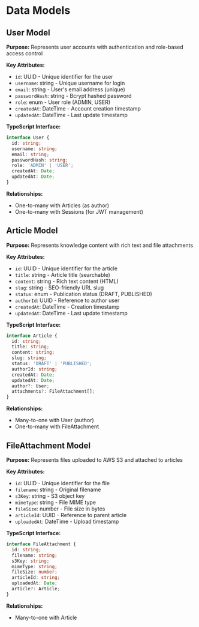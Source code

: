 # Data Models

## User Model

**Purpose:** Represents user accounts with authentication and role-based access control

**Key Attributes:**
- `id`: UUID - Unique identifier for the user
- `username`: string - Unique username for login
- `email`: string - User's email address (unique)
- `passwordHash`: string - Bcrypt hashed password
- `role`: enum - User role (ADMIN, USER)
- `createdAt`: DateTime - Account creation timestamp
- `updatedAt`: DateTime - Last update timestamp

**TypeScript Interface:**
```typescript
interface User {
  id: string;
  username: string;
  email: string;
  passwordHash: string;
  role: 'ADMIN' | 'USER';
  createdAt: Date;
  updatedAt: Date;
}
```

**Relationships:**
- One-to-many with Articles (as author)
- One-to-many with Sessions (for JWT management)

## Article Model

**Purpose:** Represents knowledge content with rich text and file attachments

**Key Attributes:**
- `id`: UUID - Unique identifier for the article
- `title`: string - Article title (searchable)
- `content`: string - Rich text content (HTML)
- `slug`: string - SEO-friendly URL slug
- `status`: enum - Publication status (DRAFT, PUBLISHED)
- `authorId`: UUID - Reference to author user
- `createdAt`: DateTime - Creation timestamp
- `updatedAt`: DateTime - Last update timestamp

**TypeScript Interface:**
```typescript
interface Article {
  id: string;
  title: string;
  content: string;
  slug: string;
  status: 'DRAFT' | 'PUBLISHED';
  authorId: string;
  createdAt: Date;
  updatedAt: Date;
  author?: User;
  attachments?: FileAttachment[];
}
```

**Relationships:**
- Many-to-one with User (author)
- One-to-many with FileAttachment

## FileAttachment Model

**Purpose:** Represents files uploaded to AWS S3 and attached to articles

**Key Attributes:**
- `id`: UUID - Unique identifier for the file
- `filename`: string - Original filename
- `s3Key`: string - S3 object key
- `mimeType`: string - File MIME type
- `fileSize`: number - File size in bytes
- `articleId`: UUID - Reference to parent article
- `uploadedAt`: DateTime - Upload timestamp

**TypeScript Interface:**
```typescript
interface FileAttachment {
  id: string;
  filename: string;
  s3Key: string;
  mimeType: string;
  fileSize: number;
  articleId: string;
  uploadedAt: Date;
  article?: Article;
}
```

**Relationships:**
- Many-to-one with Article 